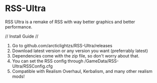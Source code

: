 # RSS-Ultra
RSS Ultra is a remake of RSS with way better graphics and better performance.

// Install Guide //

1. Go to github.com/arcticlightzs/RSS-Ultra/releases
2. Download latest version or any version you want (preferrably latest)
3. Dependencies come with the zip file, so don't worry about that.
4. You can set the RSS config through /GameData/RSS-Ultra/RSSConfig.cfg
5. Compatible with Realism Overhaul, Kerbalism, and many other realism mods!
